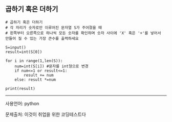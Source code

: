 ## 곱하기 혹은 더하기

```
# 곱하기 혹은 더하기
# 각 자리가 숫자로만 이루어진 문자열 S가 주어졌을 때
# 왼쪽부터 오른쪽으로 하나씩 모든 숫자를 확인하며 숫자 사이에 'X' 혹은 '+'를 넣어서 만들어 질 수 있는 가장 큰수를 출력하세요

S=input()
result=int(S[0])

for i in range(1,len(S)):
    num=int(S[i]) #문자를 int형으로 변경
    if num<=1 or result<=1:
        result += num
    else: result *=num

print(result)
```

___

사용언어: python

문제출처: 이것이 취업을 위한 코딩테스트다